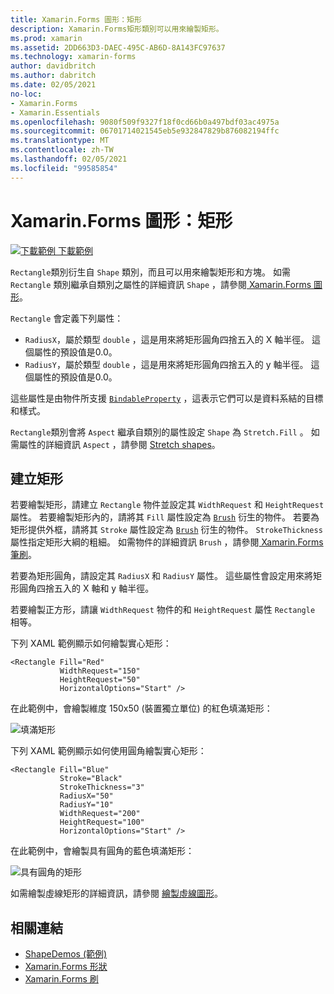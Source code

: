 ```yaml
---
title: Xamarin.Forms 圖形：矩形
description: Xamarin.Forms矩形類別可以用來繪製矩形。
ms.prod: xamarin
ms.assetid: 2DD663D3-DAEC-495C-AB6D-8A143FC97637
ms.technology: xamarin-forms
author: davidbritch
ms.author: dabritch
ms.date: 02/05/2021
no-loc:
- Xamarin.Forms
- Xamarin.Essentials
ms.openlocfilehash: 9080f509f9327f18f0cd66b0a497bdf03ac4975a
ms.sourcegitcommit: 06701714021545eb5e932847829b876082194ffc
ms.translationtype: MT
ms.contentlocale: zh-TW
ms.lasthandoff: 02/05/2021
ms.locfileid: "99585854"
---
```

# <a name="xamarinforms-shapes-rectangle"></a>Xamarin.Forms 圖形：矩形

[![下載範例](~/media/shared/download.png) 下載範例](/samples/xamarin/xamarin-forms-samples/userinterface-shapesdemos/)

`Rectangle`類別衍生自 `Shape` 類別，而且可以用來繪製矩形和方塊。 如需 `Rectangle` 類別繼承自類別之屬性的詳細資訊 `Shape` ，請參閱[ Xamarin.Forms 圖形](index.md)。

`Rectangle` 會定義下列屬性：

- `RadiusX`，屬於類型 `double` ，這是用來將矩形圓角四捨五入的 X 軸半徑。 這個屬性的預設值是0.0。
- `RadiusY`，屬於類型 `double` ，這是用來將矩形圓角四捨五入的 y 軸半徑。 這個屬性的預設值是0.0。

這些屬性是由物件所支援 [`BindableProperty`](xref:Xamarin.Forms.BindableProperty) ，這表示它們可以是資料系結的目標和樣式。

`Rectangle`類別會將 `Aspect` 繼承自類別的屬性設定 `Shape` 為 `Stretch.Fill` 。 如需屬性的詳細資訊 `Aspect` ，請參閱 [Stretch shapes](index.md#stretch-shapes)。

## <a name="create-a-rectangle"></a>建立矩形

若要繪製矩形，請建立 `Rectangle` 物件並設定其 `WidthRequest` 和 `HeightRequest` 屬性。 若要繪製矩形內的，請將其 `Fill` 屬性設定為 [`Brush`](xref:Xamarin.Forms.Brush) 衍生的物件。 若要為矩形提供外框，請將其 `Stroke` 屬性設定為 [`Brush`](xref:Xamarin.Forms.Brush) 衍生的物件。 `StrokeThickness`屬性指定矩形大綱的粗細。 如需物件的詳細資訊 `Brush` ，請參閱[ Xamarin.Forms 筆刷](~/xamarin-forms/user-interface/brushes/index.md)。

若要為矩形圓角，請設定其 `RadiusX` 和 `RadiusY` 屬性。 這些屬性會設定用來將矩形圓角四捨五入的 X 軸和 y 軸半徑。

若要繪製正方形，請讓 `WidthRequest` 物件的和 `HeightRequest` 屬性 `Rectangle` 相等。

下列 XAML 範例顯示如何繪製實心矩形：

```xaml
<Rectangle Fill="Red"
           WidthRequest="150"
           HeightRequest="50"
           HorizontalOptions="Start" />
```

在此範例中，會繪製維度 150x50 (裝置獨立單位) 的紅色填滿矩形：

![填滿矩形](rectangle-images/filled.png "填滿矩形")

下列 XAML 範例顯示如何使用圓角繪製實心矩形：

```xaml
<Rectangle Fill="Blue"
           Stroke="Black"
           StrokeThickness="3"
           RadiusX="50"
           RadiusY="10"
           WidthRequest="200"
           HeightRequest="100"
           HorizontalOptions="Start" />
```

在此範例中，會繪製具有圓角的藍色填滿矩形：

![具有圓角的矩形](rectangle-images/rounded.png "具有圓角的矩形")

如需繪製虛線矩形的詳細資訊，請參閱 [繪製虛線圖形](index.md#draw-dashed-shapes)。

## <a name="related-links"></a>相關連結

- [ShapeDemos (範例) ](/samples/xamarin/xamarin-forms-samples/userinterface-shapesdemos/)
- [Xamarin.Forms 形狀](index.md)
- [Xamarin.Forms 刷](~/xamarin-forms/user-interface/brushes/index.md)
